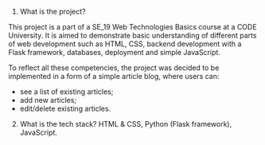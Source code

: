 1. What is the project?

This project is a part of a SE_19 Web Technologies Basics course at a CODE University.
It is aimed to demonstrate basic understanding of different parts of web development such as HTML, CSS, backend development with a Flask framework, databases, deployment and simple JavaScript.

To reflect all these competencies, the project was decided to be implemented in a form of a simple article blog, where users can:
- see a list of existing articles;
- add new articles;
- edit/delete existing articles.

2. What is the tech stack?
HTML & CSS, Python (Flask framework), JavaScript.